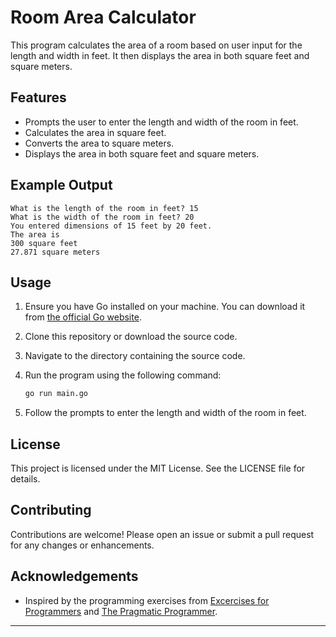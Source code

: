 # Room Area Calculator

This program calculates the area of a room based on user input for the length and width in feet. It then displays the area in both square feet and square meters.

## Features

- Prompts the user to enter the length and width of the room in feet.
- Calculates the area in square feet.
- Converts the area to square meters.
- Displays the area in both square feet and square meters.

## Example Output

```
What is the length of the room in feet? 15
What is the width of the room in feet? 20
You entered dimensions of 15 feet by 20 feet.
The area is
300 square feet
27.871 square meters
```

## Usage

1. Ensure you have Go installed on your machine. You can download it from [the official Go website](https://golang.org/dl/).
2. Clone this repository or download the source code.
3. Navigate to the directory containing the source code.
4. Run the program using the following command:

    ```sh
    go run main.go
    ```

5. Follow the prompts to enter the length and width of the room in feet.

## License

This project is licensed under the MIT License. See the LICENSE file for details.

## Contributing

Contributions are welcome! Please open an issue or submit a pull request for any changes or enhancements.

## Acknowledgements

- Inspired by the programming exercises from [Excercises for Programmers](https://www.amazon.com/Exercises-Programmers-Challenges-Develop-Coding/dp/1680501224/ref=sr_1_1?crid=3UG757LRMWVTT&dib=eyJ2IjoiMSJ9.bdb7-GJyrrdcOvEETfdsTLs3-16NxuRJ3xx2uEEh8WRcBK1vjApb_dMwLSIcoVd1jt8bN3cLkE4-u4R6Byns70w9BI8wNRoxtKZFBRZYl9uD1FhO-d6JXbV2TB-5hqlIzgiL2Scdf0zmQcjlAj2rgSlw6iAVOlB1ZMESe4Vqr3KyrmlyGL6iK2qNyZ04_ssEOxTYpMK3QwHVmrxtPeRUrw6zAZcH19q2wMCg7yGQok4.EM3IiZ3C5XBZ4KVreRU9NDOaF6iWPWZ9keHtFqoA8Nk&dib_tag=se&keywords=exercises+for+programmers&qid=1722358210&sprefix=Excersises+%2Caps%2C136&sr=8-1) and [The Pragmatic Programmer](https://pragprog.com/).

---